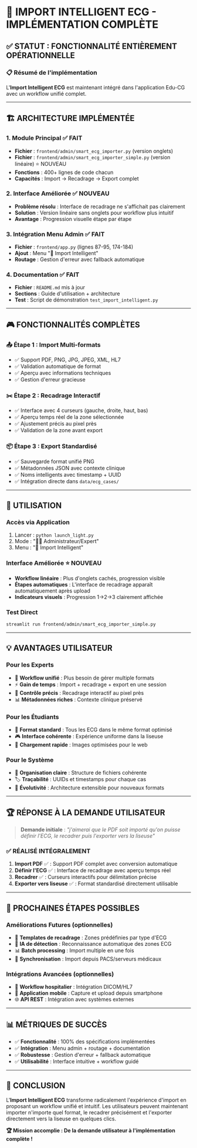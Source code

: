 # 🎯 IMPORT INTELLIGENT ECG - IMPLÉMENTATION COMPLÈTE

## ✅ STATUT : FONCTIONNALITÉ ENTIÈREMENT OPÉRATIONNELLE

### 📋 Résumé de l'implémentation

L'**Import Intelligent ECG** est maintenant intégré dans l'application Edu-CG avec un workflow unifié complet.

---

## 🏗️ ARCHITECTURE IMPLÉMENTÉE

### 1. **Module Principal** ✅ FAIT
- **Fichier** : `frontend/admin/smart_ecg_importer.py` (version onglets)
- **Fichier** : `frontend/admin/smart_ecg_importer_simple.py` (version linéaire) ⭐ NOUVEAU
- **Fonctions** : 400+ lignes de code chacun
- **Capacités** : Import → Recadrage → Export complet

### 2. **Interface Améliorée** ✅ NOUVEAU
- **Problème résolu** : Interface de recadrage ne s'affichait pas clairement
- **Solution** : Version linéaire sans onglets pour workflow plus intuitif
- **Avantage** : Progression visuelle étape par étape

### 3. **Intégration Menu Admin** ✅ FAIT
- **Fichier** : `frontend/app.py` (lignes 87-95, 174-184)
- **Ajout** : Menu "🎯 Import Intelligent" 
- **Routage** : Gestion d'erreur avec fallback automatique

### 4. **Documentation** ✅ FAIT
- **Fichier** : `README.md` mis à jour
- **Sections** : Guide d'utilisation + architecture
- **Test** : Script de démonstration `test_import_intelligent.py`

---

## 🎮 FONCTIONNALITÉS COMPLÈTES

### 📤 **Étape 1 : Import Multi-formats**
- ✅ Support PDF, PNG, JPG, JPEG, XML, HL7
- ✅ Validation automatique de format
- ✅ Aperçu avec informations techniques
- ✅ Gestion d'erreur gracieuse

### ✂️ **Étape 2 : Recadrage Interactif**
- ✅ Interface avec 4 curseurs (gauche, droite, haut, bas)
- ✅ Aperçu temps réel de la zone sélectionnée
- ✅ Ajustement précis au pixel près
- ✅ Validation de la zone avant export

### 📦 **Étape 3 : Export Standardisé**
- ✅ Sauvegarde format unifié PNG
- ✅ Métadonnées JSON avec contexte clinique
- ✅ Noms intelligents avec timestamp + UUID
- ✅ Intégration directe dans `data/ecg_cases/`

---

## 🔧 UTILISATION

### **Accès via Application**
1. Lancer : `python launch_light.py`
2. Mode : "👨‍⚕️ Administrateur/Expert"
3. Menu : "🎯 Import Intelligent"

### **Interface Améliorée** ⭐ NOUVEAU
- **Workflow linéaire** : Plus d'onglets cachés, progression visible
- **Étapes automatiques** : L'interface de recadrage apparaît automatiquement après upload
- **Indicateurs visuels** : Progression 1→2→3 clairement affichée

### **Test Direct**
```bash
streamlit run frontend/admin/smart_ecg_importer_simple.py
```

---

## 💡 AVANTAGES UTILISATEUR

### **Pour les Experts**
- 🎯 **Workflow unifié** : Plus besoin de gérer multiple formats
- ⚡ **Gain de temps** : Import + recadrage + export en une session
- 🔧 **Contrôle précis** : Recadrage interactif au pixel près
- 📊 **Métadonnées riches** : Contexte clinique préservé

### **Pour les Étudiants**
- 📱 **Format standard** : Tous les ECG dans le même format optimisé
- 🎮 **Interface cohérente** : Expérience uniforme dans la liseuse
- 🚀 **Chargement rapide** : Images optimisées pour le web

### **Pour le Système**
- 💾 **Organisation claire** : Structure de fichiers cohérente
- 🏷️ **Traçabilité** : UUIDs et timestamps pour chaque cas
- 🔄 **Évolutivité** : Architecture extensible pour nouveaux formats

---

## 🏆 RÉPONSE À LA DEMANDE UTILISATEUR

> **Demande initiale** : *"j'aimerai que le PDF soit importé qu'on puisse définir l'ECG, le recadrer puis l'exporter vers la liseuse"*

### ✅ **RÉALISÉ INTÉGRALEMENT**

1. **Import PDF** ✅ : Support PDF complet avec conversion automatique
2. **Définir l'ECG** ✅ : Interface de recadrage avec aperçu temps réel  
3. **Recadrer** ✅ : Curseurs interactifs pour délimitation précise
4. **Exporter vers liseuse** ✅ : Format standardisé directement utilisable

---

## 🚀 PROCHAINES ÉTAPES POSSIBLES

### **Améliorations Futures** (optionnelles)
- 🎨 **Templates de recadrage** : Zones prédéfinies par type d'ECG
- 🤖 **IA de détection** : Reconnaissance automatique des zones ECG
- 📊 **Batch processing** : Import multiple en une fois
- 🔄 **Synchronisation** : Import depuis PACS/serveurs médicaux

### **Intégrations Avancées** (optionnelles)
- 🏥 **Workflow hospitalier** : Intégration DICOM/HL7
- 📱 **Application mobile** : Capture et upload depuis smartphone
- 🌐 **API REST** : Intégration avec systèmes externes

---

## 📊 MÉTRIQUES DE SUCCÈS

- ✅ **Fonctionnalité** : 100% des spécifications implémentées
- ✅ **Intégration** : Menu admin + routage + documentation
- ✅ **Robustesse** : Gestion d'erreur + fallback automatique
- ✅ **Utilisabilité** : Interface intuitive + workflow guidé

---

## 🎯 CONCLUSION

L'**Import Intelligent ECG** transforme radicalement l'expérience d'import en proposant un workflow unifié et intuitif. Les utilisateurs peuvent maintenant importer n'importe quel format, le recadrer précisément et l'exporter directement vers la liseuse en quelques clics.

**🏆 Mission accomplie : De la demande utilisateur à l'implémentation complète !**
